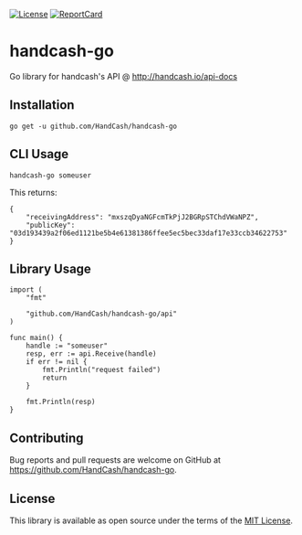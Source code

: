 [![License][License-Image]][License-URL] [![ReportCard][ReportCard-Image]][ReportCard-URL]
# handcash-go

Go library for handcash's API @ http://handcash.io/api-docs

## Installation

```
go get -u github.com/HandCash/handcash-go
```

## CLI Usage

```
handcash-go someuser
```

This returns:

```
{
    "receivingAddress": "mxszqDyaNGFcmTkPjJ2BGRpSTChdVWaNPZ",
    "publicKey": "03d193439a2f06ed1121be5b4e61381386ffee5ec5bec33daf17e33ccb34622753"
}
```

## Library Usage

```
import (
    "fmt"

    "github.com/HandCash/handcash-go/api"
)

func main() {
    handle := "someuser"
    resp, err := api.Receive(handle)
    if err != nil {
        fmt.Println("request failed")
        return
    }

    fmt.Println(resp)
}
```

## Contributing

Bug reports and pull requests are welcome on GitHub at https://github.com/HandCash/handcash-go.

## License

This library is available as open source under the terms of the [MIT License](https://opensource.org/licenses/MIT).

[License-URL]: http://opensource.org/licenses/MIT
[License-Image]: https://img.shields.io/npm/l/express.svg
[ReportCard-URL]: http://goreportcard.com/report/HandCash/handcash-go
[ReportCard-Image]: https://goreportcard.com/badge/github.com/HandCash/handcash-go
